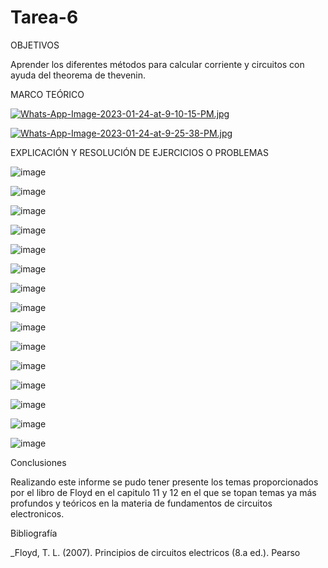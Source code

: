# Tarea-6

OBJETIVOS

Aprender los diferentes métodos para calcular corriente y circuitos con ayuda del theorema de thevenin.

MARCO TEÓRICO

[![Whats-App-Image-2023-01-24-at-9-10-15-PM.jpg](https://i.postimg.cc/d3dD68Xg/Whats-App-Image-2023-01-24-at-9-10-15-PM.jpg)](https://postimg.cc/WqN2bJs7)

[![Whats-App-Image-2023-01-24-at-9-25-38-PM.jpg](https://i.postimg.cc/26L5jQz3/Whats-App-Image-2023-01-24-at-9-25-38-PM.jpg)](https://postimg.cc/wyHz0sRd)


EXPLICACIÓN Y RESOLUCIÓN DE EJERCICIOS O PROBLEMAS

![image](https://user-images.githubusercontent.com/116834278/214636247-8af423e5-4f7a-4dee-8aeb-1a2dfa788128.png)

![image](https://user-images.githubusercontent.com/116834278/214636357-6fefc1eb-6700-48c5-b375-c4b0c3081947.png)

![image](https://user-images.githubusercontent.com/116834278/214636553-43c68796-9656-4295-8fe9-807eafdeea8d.png)

![image](https://user-images.githubusercontent.com/116834278/214636618-3ec1023d-8755-416d-85b2-4da4d759ba34.png)

![image](https://user-images.githubusercontent.com/116834278/214636710-b6aba256-7fb4-4208-9d37-4e72e5899d4a.png)

![image](https://user-images.githubusercontent.com/116834278/214636776-2a78b301-073e-4250-adf5-9adcc15fc08d.png)

![image](https://user-images.githubusercontent.com/116834278/214636811-b5459a61-1e4e-4190-966d-ee9d42f2d9a1.png)

![image](https://user-images.githubusercontent.com/116834278/214636852-836815d7-8488-4121-bb1c-235a596ac2c7.png)

![image](https://user-images.githubusercontent.com/116834278/214636942-533dd6f9-14c6-48c6-82b2-37e9d7645e6c.png)

![image](https://user-images.githubusercontent.com/116834278/214636984-c8ee8ce0-46d1-45e2-8678-a99d709f6174.png)

![image](https://user-images.githubusercontent.com/116834278/214637027-be33350b-618b-49c0-a80d-c231349348c1.png)

![image](https://user-images.githubusercontent.com/116834278/214637070-d1918307-89dc-4084-9548-ef349750efde.png)

![image](https://user-images.githubusercontent.com/116834278/214637110-e30135bc-a53c-4197-a032-62605d9a7821.png)

![image](https://user-images.githubusercontent.com/116834278/214637162-9d6b3f29-dd21-460f-8efa-af922347b01f.png)

![image](https://user-images.githubusercontent.com/116834278/214637299-087f6538-6ea1-45cb-9ea8-b45819f6e122.png)


Conclusiones

Realizando este informe se pudo tener presente los temas proporcionados por el libro de Floyd en el capitulo 11 y 12 en el que se topan temas ya más profundos y teóricos en la materia de fundamentos de circuitos electronicos.


Bibliografía

_Floyd, T. L. (2007). Principios de circuitos electricos (8.a ed.). Pearso

